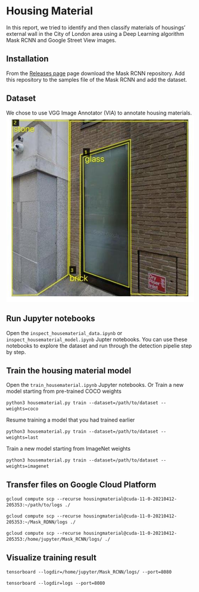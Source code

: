 # Housing Material

In this report, we tried to identify and then classify materials of housings’ external wall in the City of London area using a Deep Learning algorithm Mask RCNN and Google Street View images.

## Installation
From the [Releases page](https://github.com/matterport/Mask_RCNN) page download the Mask RCNN repository. Add this repository to the samples file of the Mask RCNN and add the dataset. 

## Dataset
We chose to use VGG Image Annotator (VIA) to annotate housing materials.
![Label Example](LabelExample.jpg)

## Run Jupyter notebooks
Open the `inspect_housematerial_data.ipynb` or `inspect_housematerial_model.ipynb` Jupter notebooks. You can use these notebooks to explore the dataset and run through the detection pipelie step by step.

## Train the housing material model
Open the `train_housematerial.ipynb` Jupyter notebooks. Or
Train a new model starting from pre-trained COCO weights
```
python3 housematerial.py train --dataset=/path/to/dataset --weights=coco
```

Resume training a model that you had trained earlier
```
python3 housematerial.py train --dataset=/path/to/dataset --weights=last
```

Train a new model starting from ImageNet weights
```
python3 housematerial.py train --dataset=/path/to/dataset --weights=imagenet
```


## Transfer files on Google Cloud Platform
```
gcloud compute scp --recurse housingmaterial@cuda-11-0-20210412-205353:~/path/to/logs ./
```
```
gcloud compute scp --recurse housingmaterial@cuda-11-0-20210412-205353:~/Mask_RDNN/logs ./
```
```
gcloud compute scp --recurse housingmaterial@cuda-11-0-20210412-205353:/home/jupyter/Mask_RCNN/logs/ ./
```

## Visualize training result 
```
tensorboard --logdir=/home/jupyter/Mask_RCNN/logs/ --port=8080
```
```
tensorboard --logdir=logs --port=8080
```